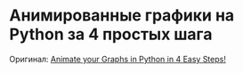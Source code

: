 # Анимированные графики на Python за 4 простых шага

Оригинал: [Animate your Graphs in Python in 4 Easy Steps!](https://towardsdatascience.com/animate-your-graphs-in-python-in-4-easy-steps-243dccad9a7)
